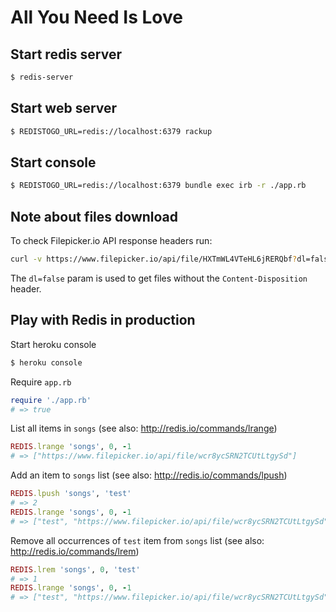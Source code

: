 # All You Need Is Love

## Start redis server

```bash
$ redis-server
```

## Start web server

```bash
$ REDISTOGO_URL=redis://localhost:6379 rackup
```

## Start console

```bash
$ REDISTOGO_URL=redis://localhost:6379 bundle exec irb -r ./app.rb
```

## Note about files download

To check Filepicker.io API response headers run:

```bash
curl -v https://www.filepicker.io/api/file/HXTmWL4VTeHL6jRERQbf?dl=false -o /dev/null
```

The `dl=false` param is used to get files without the `Content-Disposition` header.

## Play with Redis in production

Start heroku console

```bash
$ heroku console
```

Require `app.rb`

```ruby
require './app.rb'
# => true
```

List all items in `songs` (see also: http://redis.io/commands/lrange)

```ruby
REDIS.lrange 'songs', 0, -1
# => ["https://www.filepicker.io/api/file/wcr8ycSRN2TCUtLtgySd"]
```

Add an item to `songs` list (see also: http://redis.io/commands/lpush)

```ruby
REDIS.lpush 'songs', 'test'
# => 2
REDIS.lrange 'songs', 0, -1
# => ["test", "https://www.filepicker.io/api/file/wcr8ycSRN2TCUtLtgySd"]
```

Remove all occurrences of `test` item from `songs` list (see also: http://redis.io/commands/lrem)

```ruby
REDIS.lrem 'songs', 0, 'test'
# => 1
REDIS.lrange 'songs', 0, -1
# => ["test", "https://www.filepicker.io/api/file/wcr8ycSRN2TCUtLtgySd"]
```